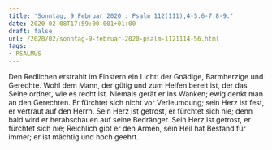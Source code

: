 ```yaml
---
title: 'Sonntag, 9 Februar 2020 : Psalm 112(111),4-5.6-7.8-9.'
date: 2020-02-08T17:59:00.001+01:00
draft: false
url: /2020/02/sonntag-9-februar-2020-psalm-1121114-56.html
tags: 
- PSALMUS
---
```


Den Redlichen erstrahlt im Finstern ein Licht: der Gnädige, Barmherzige und Gerechte. Wohl dem Mann, der gütig und zum Helfen bereit ist, der das Seine ordnet, wie es recht ist. Niemals gerät er ins Wanken; ewig denkt man an den Gerechten. Er fürchtet sich nicht vor Verleumdung; sein Herz ist fest, er vertraut auf den Herrn. Sein Herz ist getrost, er fürchtet sich nie; denn bald wird er herabschauen auf seine Bedränger. Sein Herz ist getrost, er fürchtet sich nie; Reichlich gibt er den Armen, sein Heil hat Bestand für immer; er ist mächtig und hoch geehrt.